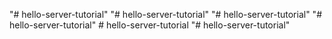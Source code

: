 "# hello-server-tutorial" 
"# hello-server-tutorial" 
"# hello-server-tutorial" 
"# hello-server-tutorial" 
#   h e l l o - s e r v e r - t u t o r i a l  
 "# hello-server-tutorial" 
